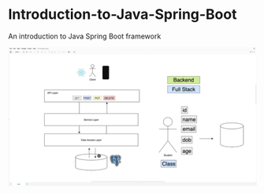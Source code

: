 # Introduction-to-Java-Spring-Boot

An introduction to Java Spring Boot framework



![alt text](https://github.com/ebylmz/Introduction-to-Java-Spring-Boot/blob/main/assets/layers.png?raw=true)
